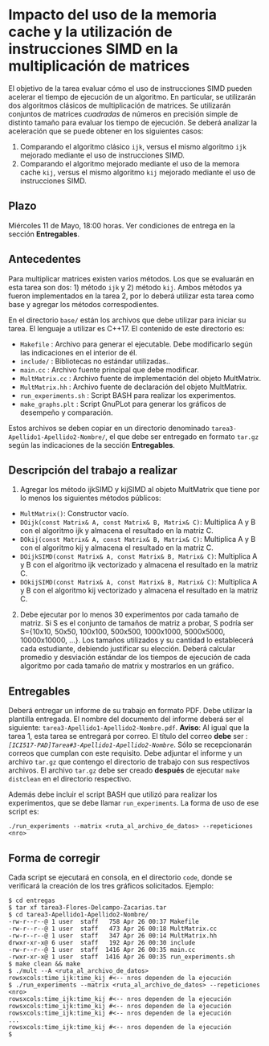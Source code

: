 # Impacto del uso de la memoria cache y la utilización de instrucciones SIMD en la multiplicación de matrices

El objetivo de la tarea evaluar cómo el uso de instrucciones SIMD pueden acelerar el tiempo de ejecución de un algoritmo. En particular, se utilizarán dos algoritmos clásicos de multiplicación de matrices. Se utilizarán conjuntos de matrices *cuadradas* de números en precisión simple de distinto tamaño para evaluar los tiempo de ejecución. Se deberá analizar la aceleración que se puede obtener en los siguientes casos:

1) Comparando el algoritmo clásico ```ijk```, versus el mismo algoritmo ```ijk``` mejorado mediante el uso de instrucciones SIMD.
2) Comparando el algoritmo mejorado mediante el uso de la memora cache  ```kij```, versus  el mismo algoritmo ```kij``` mejorado mediante el uso de instrucciones SIMD.

## Plazo

Miércoles 11 de Mayo, 18:00 horas. Ver condiciones de entrega en la sección **Entregables**.

## Antecedentes

Para multiplicar matrices existen varios métodos. Los que se evaluarán en esta tarea son dos:  1) método ```ijk``` y 2) método ```kij```. Ambos métodos ya fueron implementados en la tarea 2, por lo deberá utilizar esta tarea como base y agregar los métodos correspodientes.

En el directorio ```base/``` están los archivos que debe utilizar para iniciar su tarea. El lenguaje a utilizar es C++17. El contenido de este directorio es:

* ```Makefile``` : Archivo para generar el ejecutable. Debe modificarlo según las indicaciones en el interior de él.
* ```include/``` : Bibliotecas no estándar utilizadas..
* ```main.cc``` : Archivo fuente principal que debe modificar. 
* ```MultMatrix.cc``` : Archivo fuente de implementación del objeto MultMatrix. 
* ```MultMatrix.hh``` : Archivo fuente de declaración del objeto MultMatrix. 
* ```run_experiments.sh``` : Script BASH para realizar los experimentos.
* ```make_graphs.plt``` : Script GnuPLot para generar los gráficos de desempeño y comparación.

Estos archivos se deben copiar en un directorio denominado ```tarea3-Apellido1-Apellido2-Nombre/```, el que debe ser entregado en formato ```tar.gz``` según las indicaciones de la sección **Entregables**.


## Descripción del trabajo a realizar

1) Agregar los método ijkSIMD y kijSIMD al objeto  MultMatrix que tiene por lo menos los siguientes métodos públicos:

* ```MultMatrix()```: Constructor vacío.
* ```DOijk(const Matrix& A, const Matrix& B, Matrix& C)```: Multiplica A y B con el algoritmo ijk y almacena el resultado en la matriz C.
* ```DOkij(const Matrix& A, const Matrix& B, Matrix& C)```: Multiplica A y B con el algoritmo kij y almacena el resultado en la matriz C.
* ```DOijkSIMD(const Matrix& A, const Matrix& B, Matrix& C)```: Multiplica A y B con el algoritmo ijk vectorizado y almacena el resultado en la matriz C.
* ```DOkijSIMD(const Matrix& A, const Matrix& B, Matrix& C)```: Multiplica A y B con el algoritmo kij vectorizado y almacena el resultado en la matriz C.

2) Debe ejecutar por lo menos 30 experimentos por cada tamaño de matriz. Si S es el conjunto de tamaños de matriz a probar, S podría ser S={10x10, 50x50, 100x100, 500x500, 1000x1000, 5000x5000, 10000x10000, ...}. Los tamaños utilizados y su cantidad lo establecerá cada estudiante, debiendo justificar su elección. Deberá calcular promedio y desviación estándar de los tiempos de ejecución de cada algoritmo por cada tamaño de matrix y mostrarlos en un gráfico.


## Entregables

Deberá entregar un informe de su trabajo en formato PDF. Debe utilizar la plantilla entregada. El nombre del documento del informe deberá ser el siguiente: ```tarea3-Apellido1-Apellido2-Nombre.pdf```. **Aviso**: Al igual que la tarea 1, esta tarea se entregará por correo. El título del correo **debe** ser : *```[ICI517-PAD]Tarea#3-Apellido1-Apellido2-Nombre```*. Sólo se recepcionarán correos que cumplan con este requisito. Debe adjuntar el informe y un archivo ```tar.gz``` que contengo el directorio de trabajo con sus respectivos archivos. El archivo ```tar.gz``` debe ser creado **después** de ejecutar ```make distclean``` en el directorio respectivo. 

Además debe incluir el script BASH que utilizó para realizar los experimentos, que se debe llamar ```run_experiments```. La forma de uso de ese script es:

```./run_experiments --matrix <ruta_al_archivo_de_datos> --repeticiones <nro>```

 
## Forma de corregir

Cada script se ejecutará en consola, en el directorio ```code```, donde se verificará la creación de los tres gráficos solicitados. Ejemplo:

```
$ cd entregas
$ tar xf tarea3-Flores-Delcampo-Zacarias.tar
$ cd tarea3-Apellido1-Apellido2-Nombre/
-rw-r--r--@ 1 user  staff   758 Apr 26 00:37 Makefile
-rw-r--r--@ 1 user  staff   473 Apr 26 00:18 MultMatrix.cc
-rw-r--r--@ 1 user  staff   347 Apr 26 00:14 MultMatrix.hh
drwxr-xr-x@ 6 user  staff   192 Apr 26 00:30 include
-rw-r--r--@ 1 user  staff  1416 Apr 26 00:35 main.cc
-rwxr-xr-x@ 1 user  staff  1416 Apr 26 00:35 run_experiments.sh
$ make clean && make
$ ./mult --A <ruta_al_archivo_de_datos>
rowsxcols:time_ijk:time_kij #<-- nros dependen de la ejecución
$ ./run_experiments --matrix <ruta_al_archivo_de_datos> --repeticiones <nro>
rowsxcols:time_ijk:time_kij #<-- nros dependen de la ejecución
rowsxcols:time_ijk:time_kij #<-- nros dependen de la ejecución
rowsxcols:time_ijk:time_kij #<-- nros dependen de la ejecución
...
rowsxcols:time_ijk:time_kij #<-- nros dependen de la ejecución
$

```



